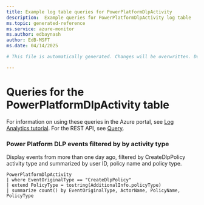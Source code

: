 ```yaml
---
title: Example log table queries for PowerPlatformDlpActivity
description:  Example queries for PowerPlatformDlpActivity log table
ms.topic: generated-reference
ms.service: azure-monitor
ms.author: edbaynash
author: EdB-MSFT
ms.date: 04/14/2025

# This file is automatically generated. Changes will be overwritten. Do not change this file directly. 

---
```


# Queries for the PowerPlatformDlpActivity table

For information on using these queries in the Azure portal, see [Log Analytics tutorial](/azure/azure-monitor/logs/log-analytics-tutorial). For the REST API, see [Query](/rest/api/loganalytics/query).


### Power Platform DLP events filtered by by activity type  


Display events from more than one day ago, filtered by CreateDlpPolicy activity type and summarized by user ID, policy name and policy type.  

```query
PowerPlatformDlpActivity
| where EventOriginalType == "CreateDlpPolicy"
| extend PolicyType = tostring(AdditionalInfo.policyType)
| summarize count() by EventOriginalType, ActorName, PolicyName, PolicyType
```

